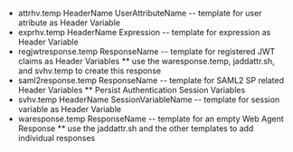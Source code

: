 * attrhv.temp HeaderName UserAttributeName -- template for user atribute as Header Variable
* exprhv.temp HeaderName Expression -- template for expression as Header Variable
* regjwtresponse.temp ResponseName -- template for registered JWT claims as Header Variables
** use the waresponse.temp, jaddattr.sh, and svhv.temp to create this response
* saml2response.temp ResponseName -- template for SAML2 SP related Header Variables
** Persist Authentication Session Variables
* svhv.temp HeaderName SessionVariableName -- template for session variable as Header Variable
* waresponse.temp ResponseName -- template for an empty Web Agent Response
** use the jaddattr.sh and the other templates to add individual responses
